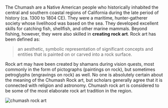 The Chumash are a Native American people who historically inhabited the central and southern coastal regions of California during the late period of history (ca. 1300 to 1804 CE). They were a maritime, hunter-gatherer society whose livelihood was based on the sea. They developed excellent skills for catching fish, shellfish, and other marine mammals. Beyond fishing, however, they were also skilled in **creating rock art**. Rock art has been defined as:

> an aesthetic, symbolic representation of significant concepts and entities that is painted on or carved into a rock surface.

Rock art may have been created by shamans during vision quests, most commonly in the form of pictographs (paintings on rock), but sometimes petroglyphs (engravings on rock) as well. No one is absolutely certain about the meaning of the Chumash Rock art, but scholars generally agree that it is connected with religion and astronomy. Chumash rock art is considered to be some of the most elaborate rock art tradition in the region.

![chumash rock art](http://upload.wikimedia.org/wikipedia/commons/thumb/2/28/2009_07_09_camino_cielo_paradise_137.jpg/800px-2009_07_09_camino_cielo_paradise_137.jpg)
